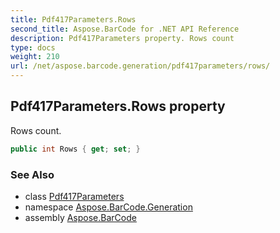 ```yaml
---
title: Pdf417Parameters.Rows
second_title: Aspose.BarCode for .NET API Reference
description: Pdf417Parameters property. Rows count
type: docs
weight: 210
url: /net/aspose.barcode.generation/pdf417parameters/rows/
---
```

## Pdf417Parameters.Rows property

Rows count.

```csharp
public int Rows { get; set; }
```

### See Also

* class [Pdf417Parameters](../)
* namespace [Aspose.BarCode.Generation](../../pdf417parameters/)
* assembly [Aspose.BarCode](../../../)


